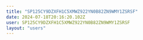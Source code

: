 ```yaml
---
title: "SP125CY9DZXFH1C5XMWZ922YN0B82ZN9WMY1ZSRSF"
date: 2024-07-18T20:16:20.102Z
user: SP125CY9DZXFH1C5XMWZ922YN0B82ZN9WMY1ZSRSF
layout: "users"
---
```

    